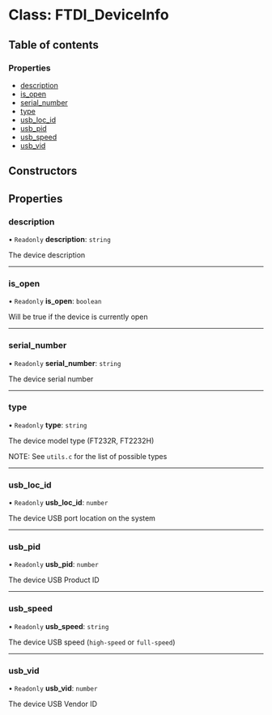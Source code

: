 # Class: FTDI\_DeviceInfo

## Table of contents

### Properties

- [description](./FTDI_DeviceInfo.md#description)
- [is\_open](./FTDI_DeviceInfo.md#is_open)
- [serial\_number](./FTDI_DeviceInfo.md#serial_number)
- [type](./FTDI_DeviceInfo.md#type)
- [usb\_loc\_id](./FTDI_DeviceInfo.md#usb_loc_id)
- [usb\_pid](./FTDI_DeviceInfo.md#usb_pid)
- [usb\_speed](./FTDI_DeviceInfo.md#usb_speed)
- [usb\_vid](./FTDI_DeviceInfo.md#usb_vid)

## Constructors

## Properties

### description

• `Readonly` **description**: `string`

The device description

___

### is\_open

• `Readonly` **is\_open**: `boolean`

Will be true if the device is currently open

___

### serial\_number

• `Readonly` **serial\_number**: `string`

The device serial number

___

### type

• `Readonly` **type**: `string`

The device model type (FT232R, FT2232H)

NOTE: See `utils.c` for the list of possible types

___

### usb\_loc\_id

• `Readonly` **usb\_loc\_id**: `number`

The device USB port location on the system

___

### usb\_pid

• `Readonly` **usb\_pid**: `number`

The device USB Product ID

___

### usb\_speed

• `Readonly` **usb\_speed**: `string`

The device USB speed (`high-speed` or `full-speed`)

___

### usb\_vid

• `Readonly` **usb\_vid**: `number`

The device USB Vendor ID
